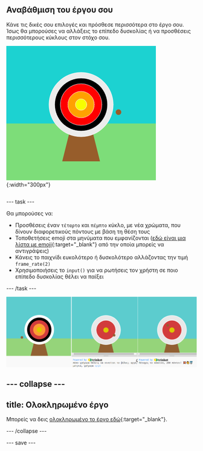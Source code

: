## Αναβάθμιση του έργου σου

<div style="display: flex; flex-wrap: wrap">
<div style="flex-basis: 200px; flex-grow: 1; margin-right: 15px;">
Κάνε τις δικές σου επιλογές και πρόσθεσε περισσότερα στο έργο σου. Ίσως θα μπορούσες να αλλάξεις το επίπεδο δυσκολίας ή να προσθέσεις περισσότερους κύκλους στον στόχο σου.
</div>
<div>

![Η περιοχή εξόδου δείχνει έναν στόχο με πέντε κύκλους.](images/five_circles.png){:width="300px"}

</div>
</div>

--- task ---

Θα μπορούσες να:

+ Προσθέσεις έναν `τέταρτο` και `πέμπτο` κύκλο, με νέα χρώματα, που δίνουν διαφορετικούς πόντους με βάση τη θέση τους
+ Τοποθετήσεις emoji στα μηνύματα που εμφανίζονται ([εδώ είναι μια λίστα με emoji](https://unicode.org/emoji/charts/full-emoji-list.html){:target="_blank"} από την οποία μπορείς να αντιγράψεις)
+ Κάνεις το παιχνίδι ευκολότερο ή δυσκολότερο αλλάζοντας την τιμή `frame_rate(2)`
+ Χρησιμοποιήσεις το `input()` για να ρωτήσεις τον χρήστη σε ποιο επίπεδο δυσκολίας θέλει να παίξει

--- /task ---

![Ιδέες αναβάθμισης του έργου: μία με πέντε κύκλους, μία με ερώτηση εισαγωγής δυσκολίας, μία με emoji στο μήνυμα πόντων.](images/upgrade-ideas.png)

--- collapse ---
---
title: Ολοκληρωμένο έργο
---

Μπορείς να δεις [ολοκληρωμένο το έργο εδώ](https://trinket.io/python/f686c82d8a){:target="_blank"}.

--- /collapse ---

--- save ---
